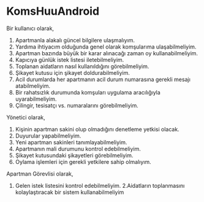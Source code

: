 # KomsHuuAndroid
Bir kullanıcı olarak, 
1. Apartmanla alakalı güncel bilgilere ulaşmalıyım.
2. Yardıma ihtiyacım olduğunda genel olarak komşularıma ulaşabilmeliyim.
3. Apartman bazında büyük bir karar alınacağı zaman oy kullanabilmeliyim.
4. Kapıcıya günlük istek listesi iletebilmeliyim.
5. Toplanan aidatların nasıl kullanıldığını görebilmeliyim.
6. Şikayet kutusu için şikayet doldurabilmeliyim.
7. Acil durumlarda her apartmanın acil durum numarasına gerekli mesajı atabilmeliyim.
8. Bir rahatsızlık durumunda komşuları uygulama aracılığıyla uyarabilmeliyim.
9. Çilingir, tesisatçı vs. numaralarını görebilmeliyim.

Yönetici olarak, 
1. Kişinin apartman sakini olup olmadığını denetleme yetkisi olacak.
2. Duyurular yapabilmeliyim.
3. Yeni apartman sakinleri tanımlayabilmeliyim.
4. Apartmanın mali durumunu kontrol edebilmeliyim.
5. Şikayet kutusundaki şikayetleri görebilmeliyim.
6. Oylama işlemleri için gerekli yetkilere sahip olmalıyım.

Apartman Görevlisi olarak,
1. Gelen istek listesini kontrol edebilmeliyim.
2.Aidatların toplanmasını kolaylaştıracak bir sistem kullanabilmeliyim

